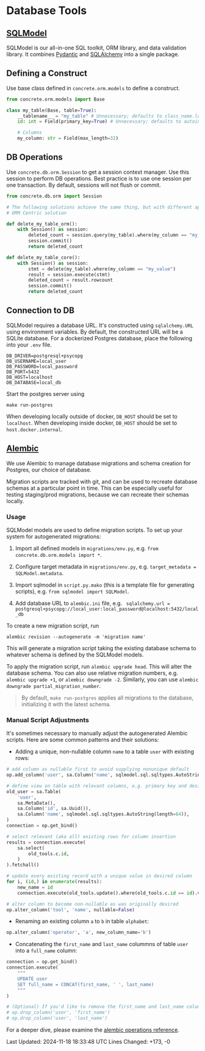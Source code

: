 # Database Tools

## [SQLModel](https://sqlmodel.tiangolo.com)

SQLModel is our all-in-one SQL toolkit, ORM library, and data validation library.
It combines [Pydantic](https://docs.pydantic.dev/latest/) and [SQLAlchemy](https://www.sqlalchemy.org) into a single package.

## Defining a Construct

Use base class defined in `concrete.orm.models` to define a construct.

```python
from concrete.orm.models import Base

class my_table(Base, table=True):
    __tablename__ = "my_table" # Unnecessary; defaults to class_name.lower()
    id: int = Field(primary_key=True) # Unnecessary; defaults to autoincrementing id

    # Columns
    my_column: str = Field(max_length=32)
```

## DB Operations

Use `concrete.db.orm.Session` to get a session context manager.
Use this session to perform DB operations.
Best practice is to use one session per one transaction.
By default, sessions will not flush or commit.

```python
from concrete.db.orm import Session

# The following solutions achieve the same thing, but with different approaches
# ORM Centric solution

def delete_my_table_orm():
    with Session() as session:
        deleted_count = session.query(my_table).where(my_column == "my_value").delete()
        session.commit()
        return deleted_count

def delete_my_table_core():
    with Session() as session:
        stmt = delete(my_table).where(my_column == "my_value")
        result = session.execute(stmt)
        deleted_count = result.rowcount
        session.commit()
        return deleted_count
```

## Connection to DB

SQLModel requires a database URL.
It's constructed using `sqlalchemy.URL` using environment variables.
By default, the constructed URL will be a SQLite database.
For a dockerized Postgres database, place the following into your `.env` file.

```.env
DB_DRIVER=postgresql+psycopg
DB_USERNAME=local_user
DB_PASSWORD=local_password
DB_PORT=5432
DB_HOST=localhost 
DB_DATABASE=local_db
```

Start the postgres server using

```shell
make run-postgres
```

When developing locally outside of docker, `DB_HOST` should be set to `localhost`.
When developing inside docker, `DB_HOST` should be set to `host.docker.internal`.

## [Alembic](https://alembic.sqlalchemy.org/en/latest/)

We use Alembic to manage database migrations and schema creation for Postgres, our choice of database.

Migration scripts are tracked with git, and can be used to recreate database schemas at a particular point in time.
This can be especially useful for testing staging/prod migrations, because we can recreate their schemas locally.

### Usage

SQLModel models are used to define migration scripts.
To set up your system for autogenerated migrations:

1. Import all defined models in `migrations/env.py`, e.g. `from concrete.db.orm.models import *`.

2. Configure target metadata in `migrations/env.py`, e.g. `target_metadata = SQLModel.metadata`.

1. Import sqlmodel in `script.py.mako` (this is a template file for generating scripts), e.g. `from sqlmodel import SQLModel`.

2. Add database URL to `alembic.ini` file, e.g. `
sqlalchemy.url = postgresql+psycopg://local_user:local_password@localhost:5432/local_db`

To create a new migration script, run

```shell
alembic revision --autogenerate -m 'migration name'
```

This will generate a migration script taking the existing database schema to whatever schema is defined by the SQLModel models.

To apply the migration script, run `alembic upgrade head`.
This will alter the database schema.
You can also use relative migration numbers, e.g. `alembic upgrade +1`, or `alembic downgrade -2`.
Similarly, you can use `alembic downgrade partial_migration_number`.

> By default, `make run-postgres` applies all migrations to the database, initializing it with the latest schema.

### Manual Script Adjustments

It's sometimes necessary to manually adjust the autogenerated Alembic scripts.
Here are some common patterns and their solutions:

- Adding a unique, non-nullable column `name` to a table `user` with existing rows:

```python
# add column as nullable first to avoid supplying nonunique default
op.add_column('user', sa.Column('name', sqlmodel.sql.sqltypes.AutoString(length=64), nullable=True))

# define view on table with relevant columns, e.g. primary key and desired column
old_user = sa.Table(
    'user',
    sa.MetaData(),
    sa.Column('id', sa.Uuid()),
    sa.Column('name', sqlmodel.sql.sqltypes.AutoString(length=64)),
)
connection = op.get_bind()

# select relevant (aka all) existing rows for column insertion
results = connection.execute(
    sa.select(
        old_tools.c.id,
    )
).fetchall()

# update every existing record with a unique value in desired column
for i, (id,) in enumerate(results):
    new_name = id
    connection.execute(old_tools.update().where(old_tools.c.id == id).values(name=new_name))

# alter column to become non-nullable as was originally desired
op.alter_column('tool', 'name', nullable=False)
```

- Renaming an existing column `a` to `b` in table `alphabet`:

```python
op.alter_column('operator', 'a', new_column_name='b')
```

- Concatenating the `first_name` and `last_name` colummns of table `user` into a `full_name` column:

```python
connection = op.get_bind()
connection.execute(
    """
    UPDATE user
    SET full_name = CONCAT(first_name, ' ', last_name)
    """
)

# (Optional) If you'd like to remove the first_name and last_name columns
# op.drop_column('user', 'first_name')
# op.drop_column('user', 'last_name')
```

For a deeper dive, please examine the [alembic operations reference](https://alembic.sqlalchemy.org/en/latest/ops.html).

Last Updated: 2024-11-18 18:33:48 UTC
Lines Changed: +173, -0
